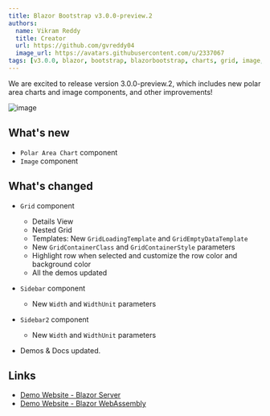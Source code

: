 ```yaml
---
title: Blazor Bootstrap v3.0.0-preview.2
authors:
  name: Vikram Reddy
  title: Creator
  url: https://github.com/gvreddy04
  image_url: https://avatars.githubusercontent.com/u/2337067
tags: [v3.0.0, blazor, bootstrap, blazorbootstrap, charts, grid, image, polarareachart, sidebar, sidebar2]
---
```


We are excited to release version 3.0.0-preview.2, which includes new polar area charts and image components, and other improvements!

![image](https://i.imgur.com/IpMhPwG.png "Blazor Bootstrap: Grid Component - Nested Grid")

<!--truncate-->

## What's new

- `Polar Area Chart` component
- `Image` component

## What's changed

- `Grid` component
  - Details View
  - Nested Grid
  - Templates: New `GridLoadingTemplate` and `GridEmptyDataTemplate`
  - New `GridContainerClass` and `GridContainerStyle` parameters
  - Highlight row when selected and customize the row color and background color
  - All the demos updated

- `Sidebar` component
  - New `Width` and `WidthUnit` parameters

- `Sidebar2` component
  - New `Width` and `WidthUnit` parameters

- Demos & Docs updated.

## Links
- [Demo Website - Blazor Server](https://demos.blazorbootstrap.com/)
- [Demo Website - Blazor WebAssembly](https://demos.getblazorbootstrap.com/)
